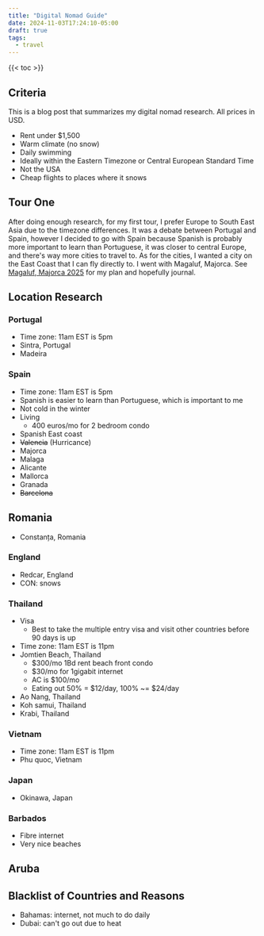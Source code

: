 ```yaml
---
title: "Digital Nomad Guide"
date: 2024-11-03T17:24:10-05:00
draft: true
tags:
  - travel
---
```


{{< toc >}}

## Criteria

This is a blog post that summarizes my digital nomad research. All prices in USD.

- Rent under $1,500
- Warm climate (no snow)
- Daily swimming
- Ideally within the Eastern Timezone or Central European Standard Time
- Not the USA
- Cheap flights to places where it snows

## Tour One

After doing enough research, for my first tour, I prefer Europe to South East Asia due to the timezone differences. It was a debate between Portugal and Spain, however I decided to go with Spain because Spanish is probably more important to learn than Portuguese, it was closer to central Europe, and there's way more cities to travel to. As for the cities, I wanted a city on the East Coast that I can fly directly to. I went with Magaluf, Majorca. See [Magaluf, Majorca 2025](/posts/magaluf-majorca-2025) for my plan and hopefully journal.

## Location Research

### Portugal

- Time zone: 11am EST is 5pm
- Sintra, Portugal
- Madeira

### Spain

- Time zone: 11am EST is 5pm
- Spanish is easier to learn than Portuguese, which is important to me
- Not cold in the winter
- Living
  - 400 euros/mo for 2 bedroom condo
- Spanish East coast
- ~~Valencia~~ (Hurricance)
- Majorca
- Malaga
- Alicante
- Mallorca
- Granada
- ~~Barcelona~~

## Romania

- Constanța, Romania

### England

- Redcar, England
- CON: snows

### Thailand

- Visa
  - Best to take the multiple entry visa and visit other countries before 90 days is up
- Time zone: 11am EST is 11pm
- Jomtien Beach, Thailand
  - $300/mo 1Bd rent beach front condo
  - $30/mo for 1gigabit internet
  - AC is $100/mo
  - Eating out 50% = $12/day, 100% ~= $24/day
- Ao Nang, Thailand
- Koh samui, Thailand
- Krabi, Thailand

### Vietnam

- Time zone: 11am EST is 11pm
- Phu quoc, Vietnam

### Japan

- Okinawa, Japan

### Barbados

- Fibre internet
- Very nice beaches

## Aruba

## Blacklist of Countries and Reasons

- Bahamas: internet, not much to do daily
- Dubai: can't go out due to heat